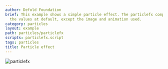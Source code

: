 ```yaml
---
author: Defold Foundation
brief: This example shows a simple particle effect. The particlefx component has all
  the values at default, except the image and animation used.
category: particles
layout: example
path: particles/particlefx
scripts: particlefx.script
tags: particles
title: Particle effect
---
```


![particlefx](particlefx.jpg)